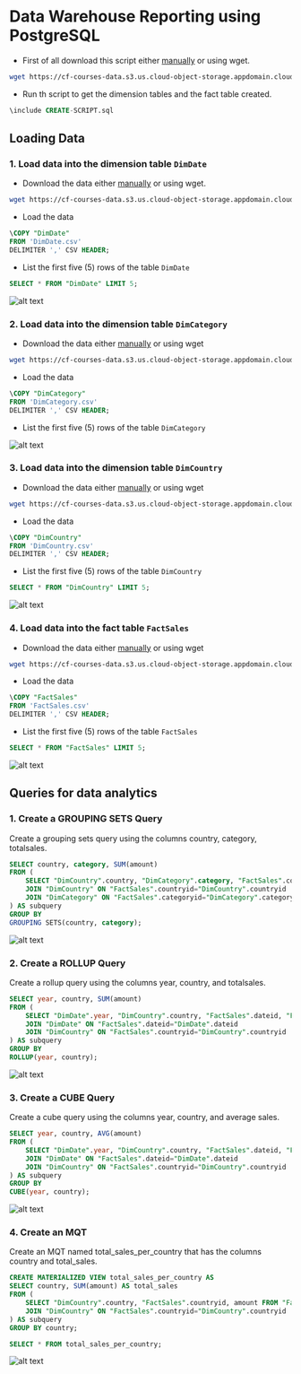 # Data Warehouse Reporting using PostgreSQL

- First of all download this script either [manually](https://cf-courses-data.s3.us.cloud-object-storage.appdomain.cloud/nm75oOK5n7AGME1F7_OIQg/CREATE-SCRIPT.sql) or using wget.

```sh
wget https://cf-courses-data.s3.us.cloud-object-storage.appdomain.cloud/nm75oOK5n7AGME1F7_OIQg/CREATE-SCRIPT.sql
```

- Run th script to get the dimension tables and the fact table created.

```sql
\include CREATE-SCRIPT.sql 
```

## Loading Data

### 1. Load data into the dimension table `DimDate`

- Download the data either [manually](https://cf-courses-data.s3.us.cloud-object-storage.appdomain.cloud/IBM-DB0321EN-SkillsNetwork/datawarehousing/data/DimDate.csv) or using wget.

```sh
wget https://cf-courses-data.s3.us.cloud-object-storage.appdomain.cloud/IBM-DB0321EN-SkillsNetwork/datawarehousing/data/DimDate.csv
```

- Load the data

```sql
\COPY "DimDate"
FROM 'DimDate.csv' 
DELIMITER ',' CSV HEADER;
```

- List the first five (5) rows of the table `DimDate`

```sql
SELECT * FROM "DimDate" LIMIT 5;
```
![alt text](./../../resources/images/DimDate.png)


### 2. Load data into the dimension table `DimCategory`

- Download the data either [manually](https://cf-courses-data.s3.us.cloud-object-storage.appdomain.cloud/IBM-DB0321EN-SkillsNetwork/datawarehousing/DimCategory.csv) or using wget

```sh
wget https://cf-courses-data.s3.us.cloud-object-storage.appdomain.cloud/IBM-DB0321EN-SkillsNetwork/datawarehousing/DimCategory.csv
```

- Load the data

```sql
\COPY "DimCategory"
FROM 'DimCategory.csv'
DELIMITER ',' CSV HEADER;
```

- List the first five (5) rows of the table `DimCategory`



![alt text](./../../resources/images/DimCategory.png)


### 3. Load data into the dimension table `DimCountry`

- Download the data either [manually](https://cf-courses-data.s3.us.cloud-object-storage.appdomain.cloud/IBM-DB0321EN-SkillsNetwork/datawarehousing/DimCountry.csv) or using wget

```sh
wget https://cf-courses-data.s3.us.cloud-object-storage.appdomain.cloud/IBM-DB0321EN-SkillsNetwork/datawarehousing/DimCountry.csv
```

- Load the data

```sql
\COPY "DimCountry"
FROM 'DimCountry.csv'
DELIMITER ',' CSV HEADER;
```

- List the first five (5) rows of the table `DimCountry`

```sql
SELECT * FROM "DimCountry" LIMIT 5;
```

![alt text](./../../resources/images/DimCountry.png)


### 4. Load data into the fact table `FactSales`

- Download the data either [manually](https://cf-courses-data.s3.us.cloud-object-storage.appdomain.cloud/IBM-DB0321EN-SkillsNetwork/datawarehousing/FactSales.csv) or using wget

```sh
wget https://cf-courses-data.s3.us.cloud-object-storage.appdomain.cloud/IBM-DB0321EN-SkillsNetwork/datawarehousing/FactSales.csv
```

- Load the data


```sql
\COPY "FactSales"
FROM 'FactSales.csv'
DELIMITER ',' CSV HEADER;
```

- List the first five (5) rows of the table `FactSales`

```sql
SELECT * FROM "FactSales" LIMIT 5;
```
![alt text](./../../resources/images/FactSales.png)

## Queries for data analytics

### 1. Create a GROUPING SETS Query

Create a grouping sets query using the columns country, category, totalsales.

```sql
SELECT country, category, SUM(amount)
FROM (
    SELECT "DimCountry".country, "DimCategory".category, "FactSales".countryid, "FactSales".categoryid, amount FROM "FactSales"
    JOIN "DimCountry" ON "FactSales".countryid="DimCountry".countryid
    JOIN "DimCategory" ON "FactSales".categoryid="DimCategory".categoryid
) AS subquery
GROUP BY
GROUPING SETS(country, category);
```

![alt text](./../../resources/images/groupingsets.png)

### 2. Create a ROLLUP Query

Create a rollup query using the columns year, country, and totalsales.

```sql
SELECT year, country, SUM(amount)
FROM (
    SELECT "DimDate".year, "DimCountry".country, "FactSales".dateid, "FactSales".countryid, amount FROM "FactSales"
    JOIN "DimDate" ON "FactSales".dateid="DimDate".dateid
    JOIN "DimCountry" ON "FactSales".countryid="DimCountry".countryid
) AS subquery
GROUP BY
ROLLUP(year, country);
```

![alt text](./../../resources/images/rollup.png)

### 3. Create a CUBE Query

Create a cube query using the columns year, country, and average sales.

```sql
SELECT year, country, AVG(amount)
FROM (
    SELECT "DimDate".year, "DimCountry".country, "FactSales".dateid, "FactSales".countryid, amount FROM "FactSales"
    JOIN "DimDate" ON "FactSales".dateid="DimDate".dateid
    JOIN "DimCountry" ON "FactSales".countryid="DimCountry".countryid
) AS subquery
GROUP BY
CUBE(year, country);
```

![alt text](./../../resources/images/cube.png)

### 4. Create an MQT

Create an MQT named total_sales_per_country that has the columns country and total_sales.

```sql
CREATE MATERIALIZED VIEW total_sales_per_country AS 
SELECT country, SUM(amount) AS total_sales
FROM (
    SELECT "DimCountry".country, "FactSales".countryid, amount FROM "FactSales"
    JOIN "DimCountry" ON "FactSales".countryid="DimCountry".countryid
) AS subquery
GROUP BY country;

SELECT * FROM total_sales_per_country;
```

![alt text](./../../resources/images/mtq.png)
